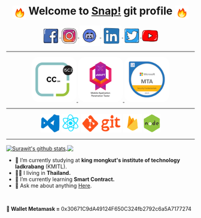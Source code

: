 <div  align="center">

# <img align="center" width="36" height="36" src="./assets/fire.gif"/> Welcome to [Snap!](https://j4m3ee.github.io) git profile <img align="center" width="36" height="36" src="./assets/fire.gif"/>

<a href="https://www.facebook.com/IJameSRW">
  <img align="center" alt="Surawit | Facebook" width="45px" src="./assets/facebook.gif"/>
</a>
<a href="https://www.instagram.com/ijame.srw/">
  <img align="center" alt="Surawit | Instagram" width="45px" src="./assets/instagram.gif" />
</a>
<a href="https://discord.gg/jPnx84uQuu">
  <img align="center" alt="Surawit | Discord" width="55px" src="./assets/discord.gif" />
</a>
<a href="https://www.linkedin.com/in/surawit-yosaeng-223548221/">
  <img align="center" alt="Surawit | LinkedIn" width="55px" src="./assets/linkedin.gif" />
</a>
<a href="https://twitter.com/SYosaeng">
  <img align="center" alt="Surawit | Twitter" width="45px" src="./assets/twitter.gif" />
</a>
<a href="https://www.youtube.com/channel/UCt_m-i4rhpKJlUNSW0zF80Q">
  <img align="center" alt="Surawit | Youtube" width="45px" src="./assets/youtube.gif" />
</a>

</div>

---

<div align="center">

<!-- ## 🖊️ Certificate 📑 -->

<a href="https://www.credly.com/badges/c1af25a5-2841-48dd-b4a0-38bb65232aaa/public_url">
  <img alt="CC" src="./assets/badge/certified-in-cybersecurity-cc.png" height="100" style="background-color:white;padding:10px;border-radius: 20px;">
</a>
<a href="https://certs.ine.com/4d820153-9700-4d0b-81cb-0466d8b6389f">
  <img alt="eMAPT" src="./assets/badge/eMAPT.png" height="100" style="background-color:white;padding:10px;border-radius: 20px;">
</a>
<a href="https://www.credly.com/badges/69792a51-11c2-4714-ba4b-c969a9d556a8/public_url">
  <img alt="MTA" src="./assets/badge/mta-security-fundamentals-certified-2021.png" height="100" style="background-color:white;padding:10px;border-radius: 20px;">
</a>

</div>

---


<div align="center">

<!-- ## 👌 Skill 📚 -->

  <img alt="vscode" src="./assets/vscode.gif" height="50">  
  <img alt="react" src="./assets/react.gif" height="50"> 
  <img alt="git" src="./assets/git.gif" height="50">
  <img alt="firebase" src="./assets/firebase.gif" height="50">
  <img alt="node" src="./assets/node.gif" height="50">
  
</div>

---

<a href="https://github.com/anuraghazra/github-readme-stats">
  <img align="center" src="https://github-readme-stats.anuraghazra1.vercel.app/api?username=j4m3ee&show_icons=true&include_all_commits=true&theme=slateorange" alt="Surawit's github stats" />
</a>
<a href="https://github.com/anuraghazra/github-readme-stats">
  <!-- Change the `github-readme-stats.anuraghazra1.vercel.app` to `github-readme-stats.vercel.app`  -->
  <img align="center" src="https://github-readme-stats.anuraghazra1.vercel.app/api/top-langs/?username=j4m3ee&layout=compact&theme=slateorange&langs_count=10" />
</a>

- 🔭 I’m currently studying at **king mongkut's institute of technology ladkrabang** (KMITL).
- 🏳️‍🌈 I living in **Thailand.**
- 🌱 I’m currently learning **Smart Contract.**
- 💬 Ask me about anything [Here](https://github.com/j4m3ee/j4m3ee/issues).

<br />

<p><b>👛 Wallet Metamask = </b>0x30671C9dA49124F650C324fb2792c6a5A7177274</p>


<!--
**j4m3ee/j4m3ee** is a ✨ _special_ ✨ repository because its `README.md` (this file) appears on your GitHub profile.

Here are some ideas to get you started:

- 🔭 I’m currently working on ...
- 🌱 I’m currently learning ...
- 👯 I’m looking to collaborate on ...
- 🤔 I’m looking for help with ...
- 💬 Ask me about ...
- 📫 How to reach me: ...
- 😄 Pronouns: ...
- ⚡ Fun fact: ...

credit : https://github.com/swaggytt/swaggytt
-->

